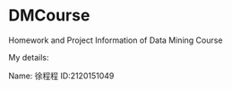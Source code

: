 # DMCourse
Homework and Project Information of Data Mining Course 

My details:

Name: 徐程程    ID:2120151049
